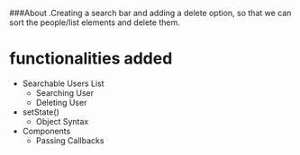 ###About 
.Creating a search bar and adding a delete option, so that we can sort the people/list elements and delete them. 

# functionalities  added

- Searchable Users List
  - Searching User
  - Deleting User
- setState() 
  - Object Syntax
- Components
  - Passing Callbacks
